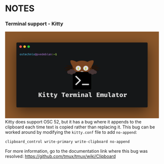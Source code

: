 # NOTES 

### Terminal support - Kitty
![kato](https://github.com/kato420/katolinuxdotfiles/blob/main/.config/img/Kitty-Terminal-Emulator.png)
Kitty does support OSC 52, but it has a bug where it appends to the clipboard each time text is copied rather than replacing it. This bug can be worked around by modifying the `kitty.conf` file to add `no-append`:
```sh
clipboard_control write-primary write-clipboard no-append
```
For more information, go to the documentation link where this bug was resolved: https://github.com/tmux/tmux/wiki/Clipboard
